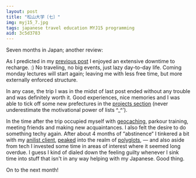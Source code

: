 ```yaml
---
layout: post
title: "松山大学〔七〕"
img: myj15_7.jpg
tags: japanese travel education MYJ15 programming
aid: 3c5d3783
---
```


Seven months in Japan; another review:

As I predicted in my [previous post](/a/8a4429e5) I enjoyed an extensive downtime to recharge. :) No traveling, no big events, just lazy day-to-day life. Coming monday lectures will start again; leaving me with less free time, but more externally enforced structure.

In any case, the trip I was in the midst of last post ended without any trouble and was definitely worth it. Good experiences, nice memories and I was able to tick off some new prefectures in the [projects section](/c/projects) (never underestimate the motivational power of lists ^_^').

In the time after the trip occupied myself with [geocaching](/assets/img/blog/myj15_add13.jpg), parkour training, meeting friends and making new acquaintances. I also felt the desire to do something techy again. After about 4 months of “abstinence“ I tinkered a bit with my [anilist client](https://github.com/IllDepence/anihilist), [peaked](https://github.com/IllDepence/polyglots/tree/master/160403-selfdoc) into the realm of [polyglots](https://en.wikipedia.org/wiki/Polyglot_%28computing%29), — and also aside from tech I invested some time in areas of interest where it seemed long overdue. I guess I kind of dialed down the feeling guilty whenever I sink time into stuff that isn't in any way helping with my Japanese. Good thing. 

On to the next month!